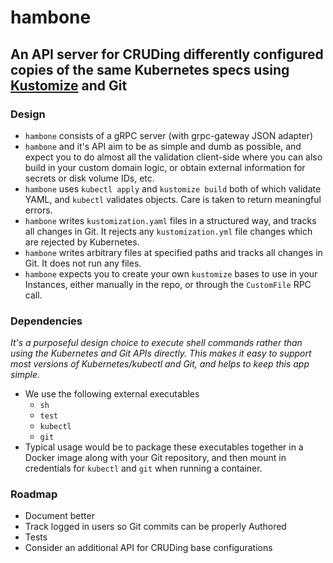 # hambone

## An API server for CRUDing differently configured copies of the same Kubernetes specs using [Kustomize](https://github.com/kubernetes/kubectl/tree/58f555205b015986f2e487dc88a1481b6de3c5c4/cmd/kustomize) and Git

### Design

* `hambone` consists of a gRPC server (with grpc-gateway JSON adapter)
* `hambone` and it's API aim to be as simple and dumb as possible, and expect you to do almost all the validation client-side where you can also build in your custom domain logic, or obtain external information for secrets or disk volume IDs, etc.
* `hambone` uses `kubectl apply` and `kustomize build` both of which validate YAML, and `kubectl` validates objects. Care is taken to return meaningful errors.
* `hambone` writes `kustomization.yaml` files in a structured way, and tracks all changes in Git. It rejects any `kustomization.yml` file changes which are rejected by Kubernetes.
* `hambone` writes arbitrary files at specified paths and tracks all changes in Git. It does not run any files.
* `hambone` expects you to create your own `kustomize` bases to use in your Instances, either manually in the repo, or through the `CustomFile` RPC call.

### Dependencies

_It's a purposeful design choice to execute shell commands rather than using the Kubernetes and Git APIs directly. This makes it easy to support most versions of Kubernetes/kubectl and Git, and helps to keep this app simple._

* We use the following external executables
    * `sh`
    * `test`
    * `kubectl`
    * `git`
* Typical usage would be to package these executables together in a Docker image along with your Git repository, and then mount in credentials for `kubectl` and `git` when running a container.

### Roadmap

* Document better
* Track logged in users so Git commits can be properly Authored
* Tests
* Consider an additional API for CRUDing base configurations

